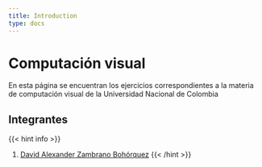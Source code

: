 ```yaml
---
title: Introduction
type: docs
---
```


# Computación visual

En esta página se encuentran los ejercicios correspondientes a la materia de computación visual de la Universidad Nacional de Colombia

## Integrantes

{{< hint info >}}
1. [David Alexander Zambrano Bohórquez](https://github.com/dzambranob)
{{< /hint >}}
